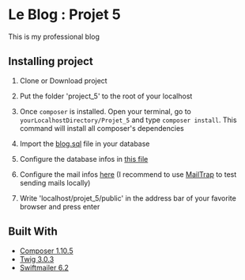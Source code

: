 # Le Blog : Projet 5

This is my professional blog

## Installing project

1.  Clone or Download project

2.  Put the folder 'project_5' to the root of your localhost

3.  Once ```composer``` is installed. Open your terminal, go to ```yourLocalhostDirectory/Projet_5``` and type ````composer install````. This command will install all composer's dependencies

4.  Import the [blog.sql](blog.sql) file in your database

5.  Configure the database infos in [this file](config/dev.php)

6.  Configure the mail infos [here](config/Mail.php) (I recommend to use [MailTrap](https://mailtrap.io/) to test sending mails locally)

7.  Write 'localhost/projet_5/public' in the address bar of your favorite browser and press enter

## Built With
*   [Composer 1.10.5](https://getcomposer.org/)
*   [Twig 3.0.3](https://twig.symfony.com/)
*   [Swiftmailer 6.2](https://swiftmailer.symfony.com/)
